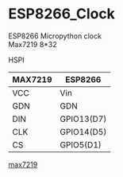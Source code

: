 # ESP8266_Clock
ESP8266 Micropython clock  
Max7219 8*32   

HSPI  

|MAX7219|ESP8266|
-|-
|VCC|Vin|
|GDN|GDN|
|DIN|GPIO13(D7)|
|CLK|GPIO14(D5)|
|CS|GPIO5(D1)|

[max7219](https://github.com/mcauser/micropython-max7219)